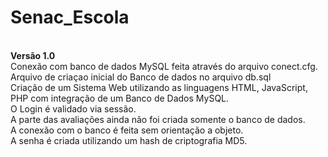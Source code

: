 # Senac_Escola
 <br /><b>Versão 1.0</b> 
 <br/>Conexão com banco de dados MySQL feita através do arquivo conect.cfg.
 <br/>Arquivo de criaçao inicial do Banco de dados no arquivo db.sql
 <br />Criação de um Sistema Web utilizando as linguagens HTML, JavaScript, PHP com integração de um Banco de Dados MySQL. 
 <br />O Login é validado via sessão. 
 <br />A parte das avaliações ainda não foi criada somente o banco de dados. 
 <br />A conexão com o banco é feita sem orientação a objeto. 
 <br />A senha é criada utilizando um hash de criptografia MD5.
